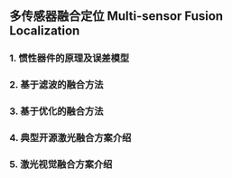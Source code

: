 ## 多传感器融合定位 Multi-sensor Fusion Localization
### 1. 惯性器件的原理及误差模型
### 2. 基于滤波的融合方法
### 3. 基于优化的融合方法
### 4. 典型开源激光融合方案介绍
### 5. 激光视觉融合方案介绍